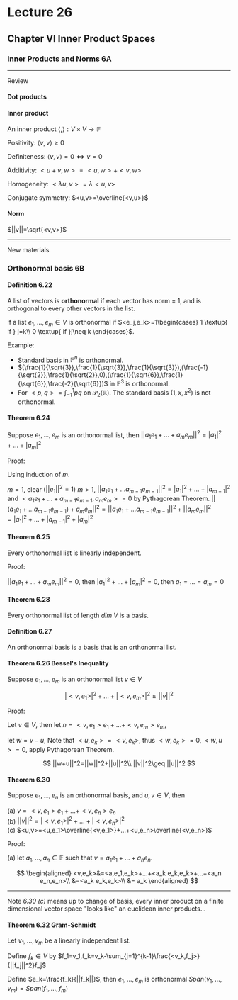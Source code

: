 # Lecture 26

## Chapter VI Inner Product Spaces

### Inner Products and Norms 6A

---

Review

#### Dot products

#### Inner product

An inner product $\langle,\rangle:V\times V\to \mathbb{F}$

Positivity: $\langle v,v\rangle\geq 0$

Definiteness: $\langle v,v\rangle=0\iff v=0$

Additivity: $<u+v,w>=<u,w>+<v,w>$

Homogeneity: $<\lambda u, v>=\lambda<u,v>$

Conjugate symmetry: $<u,v>=\overline{<v,u>}$

#### Norm

$||v||=\sqrt{<v,v>}$

---

New materials

### Orthonormal basis 6B

#### Definition 6.22

A list of vectors is **orthonormal** if each vector has norm = 1, and is orthogonal to every other vectors in the list.

if a list $e_1,...,e_m\in V$ is orthonormal if $<e_j,e_k>=1\begin{cases}
    1 \textup{ if } j=k\\
    0 \textup{ if }j\neq k
\end{cases}$.

Example:

* Standard basis in $\mathbb{F}^n$ is orthonormal.  
* $(\frac{1}{\sqrt{3}},\frac{1}{\sqrt{3}},\frac{1}{\sqrt{3}}),(\frac{-1}{\sqrt{2}},\frac{1}{\sqrt{2}},0),(\frac{1}{\sqrt{6}},\frac{1}{\sqrt{6}},\frac{-2}{\sqrt{6}})$ in $\mathbb{F}^3$ is orthonormal.
* For $<p,q>=\int^1_{-1}pq$ on $\mathscr{P}_2(\mathbb{R})$. The standard basis $(1,x,x^2)$ is not orthonormal.

#### Theorem 6.24

Suppose $e_1,...,e_m$ is an orthonormal list, then $||a_1 e_1+...+a_m e_m||^2=|a_1|^2+...+|a_m|^2$

Proof:

Using induction of $m$.

$m=1$, clear ($||e_1||^2=1$)
$m>1$, $||a_1 e_1+...a_{m-1}e_{m-1}||^2=|a_1|^2+...+|a_{m-1}|^2$ and $<a_1 e_1+...+a_{m-1} e_{m-1},a_m e_m>=0$ by Pythagorean Theorem. $||(a_1 e_1+...a_{m-1}e_{m-1})+a_m e_m||^2=||a_1 e_1+...a_{m-1}e_{m-1}||^2+||a_m e_m||^2=|a_1|^2+...+|a_{m-1}|^2+|a_m|^2$

#### Theorem 6.25

Every orthonormal list is linearly independent.

Proof:

$||a_1 e_1+...+a_m e_m||^2=0$, then $|a_1|^2+...+|a_m|^2=0$, then $a_1=...=a_m=0$

#### Theorem 6.28

Every orthonormal list of length $dim\ V$ is a basis. 

#### Definition 6.27

An orthonormal basis is a basis that is an orthonormal list.

#### Theorem 6.26 Bessel's Inequality

Suppose $e_1,...,e_m$ is an orthonormal list $v\in V$

$$
|<v,e_1>|^2+...+|<v,e_m>|^2\leq ||v||^2
$$

Proof:

Let $v\in V$, then let $n=<v,e_1>e_1+...+<v,e_m>e_m$,

let $w=v-u$, Note that $<u,e_k>=<v,e_k>$, thus $<w,e_k>=0, <w,u>=0$, apply Pythagorean Theorem.

$$
||w+u||^2=||w||^2+||u||^2\\
||v||^2\geq ||u||^2
$$

#### Theorem 6.30

Suppose $e_1,...,e_n$ is an orthonormal basis, and $u,v\in V$, then 

(a) $v=<v,e_1>e_1+...+<v,e_n>e_n$  
(b) $||v||^2=|<v,e_1>|^2+...+|<v,e_n>|^2$  
(c) $<u,v>=<u,e_1>\overline{<v,e_1>}+...+<u,e_n>\overline{<v,e_n>}$

Proof:

(a) let $a_1,...,a_n\in \mathbb{F}$ such that $v=a_1 e_1+...+a_n e_n$.

$$
\begin{aligned}
<v,e_k>&=<a,e_1,e_k>+...+<a_k e_k,e_k>+...+<a_n e_n,e_n>\\
&=<a_k e_k,e_k>\\
&= a_k
\end{aligned}
$$

---

Note *6.30 (c)*  means up to change of basis, every inner product on a finite dimensional vector space "looks like" an euclidean inner products...

#### Theorem 6.32 Gram-Schmidt

Let $v_1,...,v_m$ be a linearly independent list. 

Define $f_k\in V$ by $f_1=v_1,f_k=v_k-\sum_{j=1}^{k-1}\frac{<v_k,f_j>}{||f_j||^2}f_j$

Define $e_k=\frac{f_k}{||f_k||}$, then $e_1,...,e_m$ is orthonormal $Span(v_1,...,v_m)=Span(f_1,...,f_m)$
